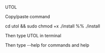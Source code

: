 UTOL

Copy/paste command

cd utol && sudo chmod +x ./install %% ./install

Then type UTOL in terminal

Then type --help for commands and help
